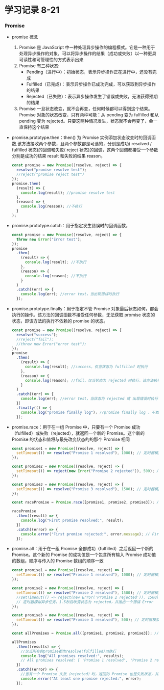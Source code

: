 # 学习记录 8-21

### Promise

- promise 概念

  1. Promise 是 JavaScript 中一种处理异步操作的编程模式。它是一种用于处理异步操作的对象，可以将异步操作的结果（成功或失败）以一种更具可读性和可管理性的方式表示出来
  2. Promise 有三种状态:
     - Pending（进行中）：初始状态，表示异步操作正在进行中，还没有完成
     - Fulfilled（已完成）：表示异步操作已成功完成，可以获取到异步操作的结果
     - Rejected（已失败）：表示异步操作发生了错误或失败，无法获得预期的结果
  3. Promise 一旦状态改变，就不会再变，任何时候都可以得到这个结果。Promise 对象的状态改变，只有两种可能：从 pending 变为 fulfilled 和从 pending 变为 rejected。只要这两种情况发生，状态就不会再变了，会一直保持这个结果

- promise.prototype.then：then() 为 Promise 实例添加状态改变时的回调函数,该方法接收两个参数，且两个参数都是可选的，分别是成功( resolved / fulfilled 状态)的回调和失败( reject 状态)的回调，这两个回调都接受一个参数分别是成功的结果 result 和失败的结果 reason。
  ```js
  const promise = new Promise((resolve, reject) => {
    resolve("promise resolve test");
    //reject("promise reject test")
  });
  promise.then(
    (result) => {
      console.log(result); //promise resolve test
    },
    (reason) => {
      console.log(reason); //不执行
    }
  );
  ```
- promise.prototype.catch：用于指定发生错误时的回调函数，
  ```js
  const promise = new Promise((resolve, reject) => {
    throw new Error("Error test");
  });
  promise
    .then(
      (result) => {
        console.log(result); //不执行
      },
      (reason) => {
        console.log(reason); //不执行
      }
    )
    .catch((err) => {
      console.log(err); //error test，当出现错误时执行
    });
  ```
- promise.prototype.finally：用于指定不管 Promise 对象最后状态如何，都会执行的操作。该方法的回调函数不接受任何参数，无法获取 promise 状态的状态，即该方法的执行不依赖的 promise 的状态。

  ```js
  const promise = new Promise((resolve, reject) => {
    resolve("success");
    //reject("fail");
    //throw new Error("error test");
  });
  promise
    .then(
      (result) => {
        console.log(result); //success，仅当状态为 fulfilled 时执行
      },
      (reason) => {
        console.log(reason); //fail，仅当状态为 rejected 时执行，该方法执行后，不再执行catch
      }
    )
    .catch((err) => {
      console.log(err); //error test，当状态为 rejected 或 出现错误时执行
    })
    .finally(() => {
      console.log("promise finally log"); //promise finally log ，不依赖状态，一定执行
    });
  ```

- promise.race：用于在一组 Promise 中，只要有一个 Promise 成功（fulfilled）或失败（rejected），就返回一个新的 Promise。这个新的 Promise 的状态和值将与最先改变状态的的那个 Promise 相同

  ```js
  const promise1 = new Promise((resolve, reject) => {
    setTimeout(() => resolve("Promise 1 resolved"), 1000); // 定时器模拟异步任务，1秒后改变状态为 fulfilled
  });

  const promise2 = new Promise((resolve, reject) => {
    setTimeout(() => reject(new Error("Promise 2 rejected")), 500); // 定时器模拟异步任务，0.5秒后改变状态为 rejected
  });

  const promise3 = new Promise((resolve, reject) => {
    setTimeout(() => resolve("Promise 3 resolved"), 1500); // 定时器模拟异步任务，1.5秒后改变状态为 fulfilled
  });

  const racePromise = Promise.race([promise1, promise2, promise3]); //返回一个新的promise，且与第一个改变状态的 promise相同

  racePromise
    .then((result) => {
      console.log("First promise resolved:", result);
    })
    .catch((error) => {
      console.error("First promise rejected:", error.message); // First promise resolved: Promise 2 rejected
    });
  ```

- promise.all：用于在一组 Promise 全部成功（fulfilled）之后返回一个新的 Promise。这个新的 Promise 的成功值是一个包含所有输入 Promise 成功值的数组，顺序与传入的 Promise 数组的顺序一致

  ```js
  const promise1 = new Promise((resolve, reject) => {
    setTimeout(() => resolve("Promise 1 resolved"), 1000); // 定时器模拟异步任务，1秒后改变状态为 fulfilled
  });

  const promise2 = new Promise((resolve, reject) => {
    setTimeout(() => resolve("Promise 2 resolved"), 1500); // 定时器模拟异步任务，1.5秒后改变状态为 fulfilled
    //setTimeout(() => reject(new Error('Promise 2 rejected')), 1500);
    // 定时器模拟异步任务，1.5秒后改变状态为 rejected，并抛出一个错误 Error
  });

  const promise3 = new Promise((resolve, reject) => {
    setTimeout(() => resolve("Promise 3 resolved"), 500); // 定时器模拟异步任务，0.5秒后改变状态为 fulfilled
  });

  const allPromises = Promise.all([promise1, promise2, promise3]); //返回一个新的promise，该promise的成功值为包含所有成功值的数组

  allPromises
    .then((results) => {
      //仅当所有的promise都为resolve(fulfilled)时执行
      console.log("All promises resolved:", results);
      // All promises resolved: [ 'Promise 1 resolved', 'Promise 2 resolved', 'Promise 3 resolved' ]
    })
    .catch((error) => {
      //当有一个 Promise 失败（rejected）时，返回的 Promise 也是失败状态，并且错误信息与第一个失败的 Promise 相关联
      console.error("At least one promise rejected:", error);
    });
  ```
